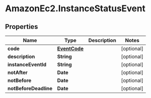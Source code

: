 # AmazonEc2.InstanceStatusEvent

## Properties

Name | Type | Description | Notes
------------ | ------------- | ------------- | -------------
**code** | [**EventCode**](EventCode.md) |  | [optional] 
**description** | **String** |  | [optional] 
**instanceEventId** | **String** |  | [optional] 
**notAfter** | **Date** |  | [optional] 
**notBefore** | **Date** |  | [optional] 
**notBeforeDeadline** | **Date** |  | [optional] 


